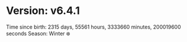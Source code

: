 # Version: v6.4.1
Time since birth: 2315 days, 55561 hours, 3333660 minutes, 200019600 seconds
Season: Winter ❄️
